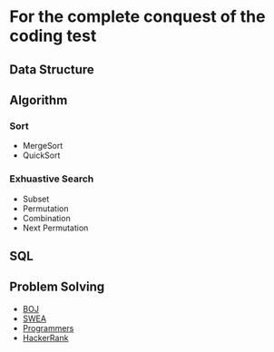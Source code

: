 # For the complete conquest of the coding test

## Data Structure

## Algorithm
### Sort
* MergeSort
* QuickSort
### Exhuastive Search
* Subset
* Permutation
* Combination
* Next Permutation

## SQL

## Problem Solving
- [BOJ](https://www.acmicpc.net/)
- [SWEA](https://swexpertacademy.com/main/main.do)
- [Programmers](https://school.programmers.co.kr/learn/challenges?order=recent)
- [HackerRank](https://www.hackerrank.com/)